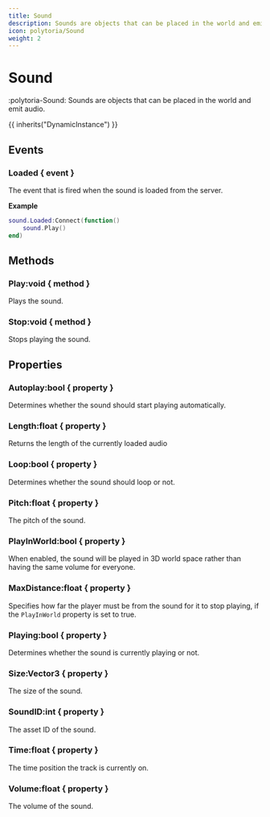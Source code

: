 ```yaml
---
title: Sound
description: Sounds are objects that can be placed in the world and emit audio.
icon: polytoria/Sound
weight: 2
---
```


# Sound

:polytoria-Sound: Sounds are objects that can be placed in the world and emit audio.

{{ inherits("DynamicInstance") }}

## Events

### Loaded { event }

The event that is fired when the sound is loaded from the server.

**Example**

```lua
sound.Loaded:Connect(function()
    sound.Play()
end)
```

## Methods

### Play:void { method }

Plays the sound.

### Stop:void { method }

Stops playing the sound.

## Properties

### Autoplay:bool { property }

Determines whether the sound should start playing automatically.

### Length:float { property }

Returns the length of the currently loaded audio

### Loop:bool { property }

Determines whether the sound should loop or not.

### Pitch:float { property }

The pitch of the sound.

### PlayInWorld:bool { property }

When enabled, the sound will be played in 3D world space rather than having the same volume for everyone.

### MaxDistance:float { property }

Specifies how far the player must be from the sound for it to stop playing, if the `PlayInWorld` property is set to true.

### Playing:bool { property }

Determines whether the sound is currently playing or not.

### Size:Vector3 { property }

The size of the sound.

### SoundID:int { property }

The asset ID of the sound.

### Time:float { property }

The time position the track is currently on.

### Volume:float { property }

The volume of the sound.
